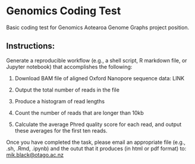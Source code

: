 # Genomics Coding Test

Basic coding test for Genomics Aotearoa Genome Graphs project position.

## Instructions:

Generate a reproducible workflow (e.g., a shell script, R markdown file, or Jupyter notebook) that accomplishes the following:

1. Download BAM file of aligned Oxford Nanopore sequence data: LINK

2. Output the total number of reads in the file

3. Produce a histogram of read lengths

4. Count the number of reads that are longer than 10kb

5. Calculate the average Phred quality score for each read, and output these averages for the first ten reads.

Once you have completed the task, please email an appropriate file (e.g., .sh, .Rmd, .ipynb) and the outut that it produces (in html or pdf format)
to: mik.black@otago.ac.nz
